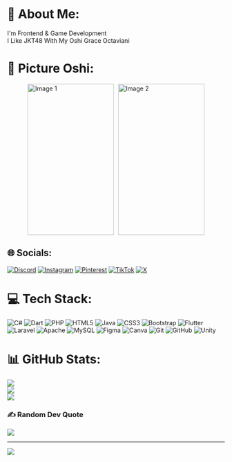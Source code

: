 # 💫 About Me:
I'm Frontend & Game Development<br>I Like JKT48 With My Oshi Grace Octaviani<br>

# 📸 Picture Oshi:
<!DOCTYPE html>
<html lang="en">
<head>
    <meta charset="UTF-8">
    <meta name="viewport" content="width=device-width, initial-scale=1.0">
    <title>Flexbox Images</title>
    <style>
        .flex-container {
            display: flex;
            justify-content: center; /* Optional: centers the images horizontally */
            gap: 10px; /* Optional: adds space between images */
        }
        .flex-container img {
            width: 200px; /* Set the width of the images */
            height: 350px; /* Set the height of the images */
        }
    </style>
</head>
<body>
    <div class="flex-container">
        <img src="https://i.pinimg.com/736x/29/89/bc/2989bcbceb6eacd08d5cb49664302c7f.jpg" alt="Image 1">
        <img src="https://i.pinimg.com/736x/aa/0d/28/aa0d2876f9377fc7679647b379f34dda.jpg" alt="Image 2">
    </div>
</body>
</html>

## 🌐 Socials:
[![Discord](https://img.shields.io/badge/Discord-%237289DA.svg?logo=discord&logoColor=white)](https://discord.gg/861775525700960298) [![Instagram](https://img.shields.io/badge/Instagram-%23E4405F.svg?logo=Instagram&logoColor=white)](https://instagram.com/dementriadelvin) [![Pinterest](https://img.shields.io/badge/Pinterest-%23E60023.svg?logo=Pinterest&logoColor=white)](https://id.pinterest.com/dementriadelvin/) [![TikTok](https://img.shields.io/badge/TikTok-%23000000.svg?logo=TikTok&logoColor=white)]((https://www.tiktok.com/@dementriadelvin)) [![X](https://img.shields.io/badge/X-black.svg?logo=X&logoColor=white)](https://x.com/DementriaD74543) 

# 💻 Tech Stack:
![C#](https://img.shields.io/badge/c%23-%23239120.svg?style=for-the-badge&logo=csharp&logoColor=white) ![Dart](https://img.shields.io/badge/dart-%230175C2.svg?style=for-the-badge&logo=dart&logoColor=white) ![PHP](https://img.shields.io/badge/php-%23777BB4.svg?style=for-the-badge&logo=php&logoColor=white) ![HTML5](https://img.shields.io/badge/html5-%23E34F26.svg?style=for-the-badge&logo=html5&logoColor=white) ![Java](https://img.shields.io/badge/java-%23ED8B00.svg?style=for-the-badge&logo=openjdk&logoColor=white) ![CSS3](https://img.shields.io/badge/css3-%231572B6.svg?style=for-the-badge&logo=css3&logoColor=white) ![Bootstrap](https://img.shields.io/badge/bootstrap-%238511FA.svg?style=for-the-badge&logo=bootstrap&logoColor=white) ![Flutter](https://img.shields.io/badge/Flutter-%2302569B.svg?style=for-the-badge&logo=Flutter&logoColor=white) ![Laravel](https://img.shields.io/badge/laravel-%23FF2D20.svg?style=for-the-badge&logo=laravel&logoColor=white) ![Apache](https://img.shields.io/badge/apache-%23D42029.svg?style=for-the-badge&logo=apache&logoColor=white) ![MySQL](https://img.shields.io/badge/mysql-4479A1.svg?style=for-the-badge&logo=mysql&logoColor=white) ![Figma](https://img.shields.io/badge/figma-%23F24E1E.svg?style=for-the-badge&logo=figma&logoColor=white) ![Canva](https://img.shields.io/badge/Canva-%2300C4CC.svg?style=for-the-badge&logo=Canva&logoColor=white) ![Git](https://img.shields.io/badge/git-%23F05033.svg?style=for-the-badge&logo=git&logoColor=white) ![GitHub](https://img.shields.io/badge/github-%23121011.svg?style=for-the-badge&logo=github&logoColor=white) ![Unity](https://img.shields.io/badge/unity-%23000000.svg?style=for-the-badge&logo=unity&logoColor=white)
# 📊 GitHub Stats:
![](https://github-readme-stats.vercel.app/api?username=StarVinn&theme=synthwave&hide_border=false&include_all_commits=false&count_private=false)<br/>
![](https://github-readme-streak-stats.herokuapp.com/?user=StarVinn&theme=synthwave&hide_border=false)<br/>
![](https://github-readme-stats.vercel.app/api/top-langs/?username=StarVinn&theme=synthwave&hide_border=false&include_all_commits=false&count_private=false&layout=compact)

### ✍️ Random Dev Quote
![](https://quotes-github-readme.vercel.app/api?type=horizontal&theme=tokyonight)

---
[![](https://visitcount.itsvg.in/api?id=StarVinn&icon=7&color=1)](https://visitcount.itsvg.in)

<!-- Proudly created with GPRM ( https://gprm.itsvg.in ) -->


<!---
StarVinn/StarVinn is a ✨ special ✨ repository because its `README.md` (this file) appears on your GitHub profile.
You can click the Preview link to take a look at your changes.
--->
